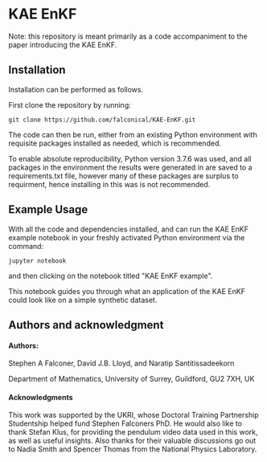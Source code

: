 # KAE EnKF

Note: this repository is meant primarily as a code accompaniment to the paper introducing the KAE EnKF.

## Installation

Installation can be performed as follows. 

First clone the repository by running:

`git clone https://github.com/falconical/KAE-EnKF.git`

The code can then be run, either from an existing Python environment with requisite packages installed as needed, which is recommended.

To enable absolute reproducibility, Python version 3.7.6 was used, and all packages in the environment the results were generated in are saved to a requirements.txt file, however many of these packages are surplus to requirment, hence installing in this was is not recommended.

## Example Usage

With all the code and dependencies installed, and can run the KAE EnKF example notebook in your freshly activated Python environment via the command:

`jupyter notebook`

and then clicking on the notebook titled "KAE EnKF example".

This notebook guides you through what an application of the KAE EnKF could look like on a simple synthetic dataset.

## Authors and acknowledgment
#### Authors:
Stephen A Falconer, David J.B. Lloyd, and Naratip Santitissadeekorn

Department of Mathematics, University of Surrey, Guildford, GU2 7XH, UK

#### Acknowledgments
This work was supported by the UKRI, whose Doctoral Training Partnership Studentship helped fund Stephen Falconers PhD. He would also like to thank Stefan Klus, for providing the pendulum video data used in this work, as well as useful insights. Also thanks for their valuable discussions go out to Nadia Smith and Spencer Thomas from the National Physics Laboratory.
